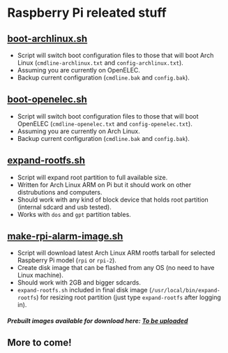 # Raspberry Pi releated stuff

## [boot-archlinux.sh](boot-archlinux.sh)
* Script will switch boot configuration files to those that will boot Arch Linux (`cmdline-archlinux.txt` and `config-archlinux.txt`).
* Assuming you are currently on OpenELEC.
* Backup current configuration (`cmdline.bak` and `config.bak`).

## [boot-openelec.sh](boot-openelec.sh)
* Script will switch boot configuration files to those that will boot OpenELEC (`cmdline-openelec.txt` and `config-openelec.txt`).
* Assuming you are currently on Arch Linux.
* Backup current configuration (`cmdline.bak` and `config.bak`).

## [expand-rootfs.sh](expand-rootfs.sh)
* Script will expand root partition to full available size.
* Written for Arch Linux ARM on Pi but it should work on other distrubutions and computers.
* Should work with any kind of block device that holds root partition (internal sdcard and usb tested).
* Works with `dos` and `gpt` partition tables.

## [make-rpi-alarm-image.sh](make-rpi-alarm-image.sh)
* Script will download latest Arch Linux ARM rootfs tarball for selected Raspberry Pi model (`rpi` or `rpi-2`).
* Create disk image that can be flashed from any OS (no need to have Linux machine).
* Should work with 2GB and bigger sdcards.
* `expand-rootfs.sh` included in final disk image (`/usr/local/bin/expand-rootfs`) for resizing root partition (just type `expand-rootfs` after logging in).

##### Prebuilt images available for download here: [To be uploaded](http://snoop05.uhostall.com/?dir=Raspberry%20Pi)

## More to come!
